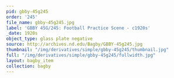 ```yaml
---
pid: gbby-45g245
order: '245'
file_name: gbby-45g245.jpg
label: 'GBBY 45G/245: Football Practice Scene - c1920s'
_date: 1920s
object_type: glass plate negative
source: http://archives.nd.edu/Bagby/GBBY-45g245.jpg
thumbnail: "/img/derivatives/simple/gbby-45g245/thumbnail.jpg"
full: "/img/derivatives/simple/gbby-45g245/fullwidth.jpg"
layout: bagby_item
collection: bagby
---
```

